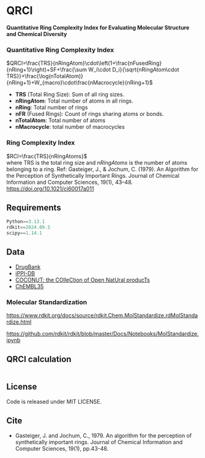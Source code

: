 # QRCI
**Quantitative Ring Complexity Index for Evaluating Molecular Structure and Chemical Diversity** 

### Quantitative Ring Complexity Index

$QRCI=\frac{TRS}{nRingAtom}\cdot\left(1+\frac{nFusedRing}{nRing+1}\right)+SF+\frac{\sum W_i\cdot D_i}{\sqrt{nRingAtom\cdot TRS}}+\frac{\log(nTotalAtom)}{nRing+1}+W_{macro}\cdot\frac{nMacrocycle}{nRing+1}$  

* **TRS** (Total Ring Size): Sum of all ring sizes.
* **nRingAtom**: Total number of atoms in all rings.
* **nRing**: Total number of rings
* **nFR** (Fused Rings): Count of rings sharing atoms or bonds.
* **nTotalAtom**: Total number of atoms
* **nMacrocycle**: total number of macrocycles



### Ring Complexity Index
$RCI=\frac{TRS}{nRingAtoms}$  
where TRS is the total ring size and $nRingAtoms$ is the number of atoms belonging to a ring.
Ref: Gasteiger, J., & Jochum, C. (1979). An Algorithm for the Perception of Synthetically Important Rings. Journal of Chemical Information and Computer Sciences, 19(1), 43–48. https://doi.org/10.1021/ci60017a011  


## Requirements
```python
Python==3.13.1
rdkit==2024.09.5
scipy==1.14.1
```

## Data

* [DrugBank](https://go.drugbank.com/)  
* [iPPI-DB](https://ippidb.pasteur.fr/)  
* [COCONUT: the COlleCtion of Open NatUral producTs](https://coconut.naturalproducts.net/)  
* [ChEMBL35](https://www.ebi.ac.uk/chembl/)  


### Molecular Standardization

https://www.rdkit.org/docs/source/rdkit.Chem.MolStandardize.rdMolStandardize.html

https://github.com/rdkit/rdkit/blob/master/Docs/Notebooks/MolStandardize.ipynb



## QRCI calculation

```python


```



## License
Code is released under MIT LICENSE.


## Cite

* Gasteiger, J. and Jochum, C., 1979. An algorithm for the perception of synthetically important rings. Journal of Chemical Information and Computer Sciences, 19(1), pp.43-48.





